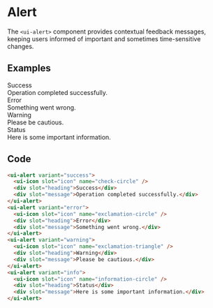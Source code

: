 # Alert

The <code>&lt;ui-alert&gt;</code> component provides contextual feedback messages, keeping users informed of important and sometimes time-sensitive changes.

<script setup>
import './avatar';
import '../icon/icon';
</script>

## Examples

<div class="p-12 bg-preview flex flex-col gap-4 justify-center rounded-xl">
  <ui-alert variant="success">
    <ui-icon slot="icon" name="check-circle" />
    <div slot="heading">Success</div>
    <div slot="message">Operation completed successfully.</div>
  </ui-alert>
  <ui-alert variant="error">
    <ui-icon slot="icon" name="exclamation-circle" />
    <div slot="heading">Error</div>
    <div slot="message">Something went wrong.</div>
  </ui-alert>
  <ui-alert variant="warning">
    <ui-icon slot="icon" name="exclamation-triangle" />
    <div slot="heading">Warning</div>
    <div slot="message">Please be cautious.</div>
  </ui-alert>
  <ui-alert variant="info">
    <ui-icon slot="icon" name="information-circle" />
    <div slot="heading">Status</div>
    <div slot="message">Here is some important information.</div>
  </ui-alert>
</div>

## Code

```html
<ui-alert variant="success">
  <ui-icon slot="icon" name="check-circle" />
  <div slot="heading">Success</div>
  <div slot="message">Operation completed successfully.</div>
</ui-alert>
<ui-alert variant="error">
  <ui-icon slot="icon" name="exclamation-circle" />
  <div slot="heading">Error</div>
  <div slot="message">Something went wrong.</div>
</ui-alert>
<ui-alert variant="warning">
  <ui-icon slot="icon" name="exclamation-triangle" />
  <div slot="heading">Warning</div>
  <div slot="message">Please be cautious.</div>
</ui-alert>
<ui-alert variant="info">
  <ui-icon slot="icon" name="information-circle" />
  <div slot="heading">Status</div>
  <div slot="message">Here is some important information.</div>
</ui-alert>
```

